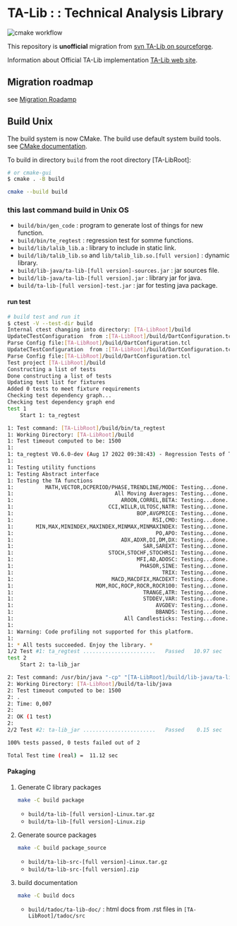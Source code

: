 # TA-Lib : : Technical Analysis Library

![cmake workflow](https://github.com/eric-lemesre/ta-lib-reloaded/actions/workflows/cmake.yml/badge.svg)

This repository is **unofficial** migration from [svn TA-Lib on sourceforge](http://ta-lib.svn.sourceforge.net/viewvc/ta-lib/trunk/ta-lib/).

Information about Official TA-Lib implementation [TA-Lib web site](http://ta-lib.org).

## Migration roadmap

see [Migration Roadamp](MigrationRoadMap.md)

## Build Unix

The build system is now CMake. The build use default system build tools. see [CMake documentation](https://cmake.org/documentation/).

To build in directory `build` from the root directory [TA-LibRoot]:

``` sh
# or cmake-gui
$ cmake . -B build
```

``` sh
cmake --build build
```

### this last command build in Unix OS

* `build/bin/gen_code` : program to generate lost of things for new function.
* `build/bin/te_regtest` : regression test for somme functions.
* `build/lib/lalib_lib.a` : library to include in static link.
* `build/lib/talib_lib.so` and `lib/talib_lib.so.[full version]` : dynamic library.
* `build/lib-java/ta-lib-[full version]-sources.jar` : jar sources file.
* `build/lib-java/ta-lib-[full version].jar` : library jar for java.
* `build/ta-lib-[full version]-test.jar` : jar for testing java package.

#### run test

``` sh
# build test and run it
$ ctest -V --test-dir build
Internal ctest changing into directory: [TA-LibRoot]/build
UpdateCTestConfiguration  from :[TA-LibRoot]/build/DartConfiguration.tcl
Parse Config file:[TA-LibRoot]/build/DartConfiguration.tcl
UpdateCTestConfiguration  from :[TA-LibRoot]/build/DartConfiguration.tcl
Parse Config file:[TA-LibRoot]/build/DartConfiguration.tcl
Test project [TA-LibRoot]/build
Constructing a list of tests
Done constructing a list of tests
Updating test list for fixtures
Added 0 tests to meet fixture requirements
Checking test dependency graph...
Checking test dependency graph end
test 1
    Start 1: ta_regtest

1: Test command: [TA-LibRoot]/build/bin/ta_regtest
1: Working Directory: [TA-LibRoot]/build
1: Test timeout computed to be: 1500
1: 
1: ta_regtest V0.6.0-dev (Aug 17 2022 09:38:43) - Regression Tests of TA-Lib code
1: 
1: Testing utility functions
1: Testing Abstract interface
1: Testing the TA functions
1:          MATH,VECTOR,DCPERIOD/PHASE,TRENDLINE/MODE: Testing...done.
1:                                All Moving Averages: Testing...done.
1:                                  AROON,CORREL,BETA: Testing...done.
1:                              CCI,WILLR,ULTOSC,NATR: Testing...done.
1:                                       BOP,AVGPRICE: Testing...done.
1:                                            RSI,CMO: Testing...done.
1:       MIN,MAX,MININDEX,MAXINDEX,MINMAX,MINMAXINDEX: Testing...done.
1:                                             PO,APO: Testing...done.
1:                                  ADX,ADXR,DI,DM,DX: Testing...done.
1:                                         SAR,SAREXT: Testing...done.
1:                              STOCH,STOCHF,STOCHRSI: Testing...done.
1:                                       MFI,AD,ADOSC: Testing...done.
1:                                        PHASOR,SINE: Testing...done.
1:                                               TRIX: Testing...done.
1:                               MACD,MACDFIX,MACDEXT: Testing...done.
1:                          MOM,ROC,ROCP,ROCR,ROCR100: Testing...done.
1:                                         TRANGE,ATR: Testing...done.
1:                                         STDDEV,VAR: Testing...done.
1:                                             AVGDEV: Testing...done.
1:                                             BBANDS: Testing...done.
1:                                   All Candlesticks: Testing...done.
1: 
1: Warning: Code profiling not supported for this platform.
1: 
1: * All tests succeeded. Enjoy the library. *
1/2 Test #1: ta_regtest .......................   Passed   10.97 sec
test 2
    Start 2: ta-lib_jar

2: Test command: /usr/bin/java "-cp" "[TA-LibRoot]/build/lib-java/ta-lib-0.6.0-dev-test.jar:/usr/share/java/junit4-4.13.2.jar:[TA-LibRoot]/build/lib-java/ta-lib-0.6.0-dev.jar" "com.tictactec.ta.lib.test.AllTests"
2: Working Directory: [TA-LibRoot]/build/ta-lib/java
2: Test timeout computed to be: 1500
2: .
2: Time: 0,007
2: 
2: OK (1 test)
2: 
2/2 Test #2: ta-lib_jar .......................   Passed    0.15 sec

100% tests passed, 0 tests failed out of 2

Total Test time (real) =  11.12 sec
```

#### Pakaging

1. Generate C library packages

    ``` sh
    make -C build package
    ```

    * `build/ta-lib-[full version]-Linux.tar.gz`
    * `build/ta-lib-[full version]-Linux.zip`

1. Generate source packages

    ``` sh
    make -C build package_source
    ```

    * `build/ta-lib-src-[full version]-Linux.tar.gz`
    * `build/ta-lib-src-[full version].zip`

1. build documentation

    ``` sh
    make -C build docs
    ```

    * `build/tadoc/ta-lib-doc/` : html docs from .rst files in `[TA-LibRoot]/tadoc/src`
